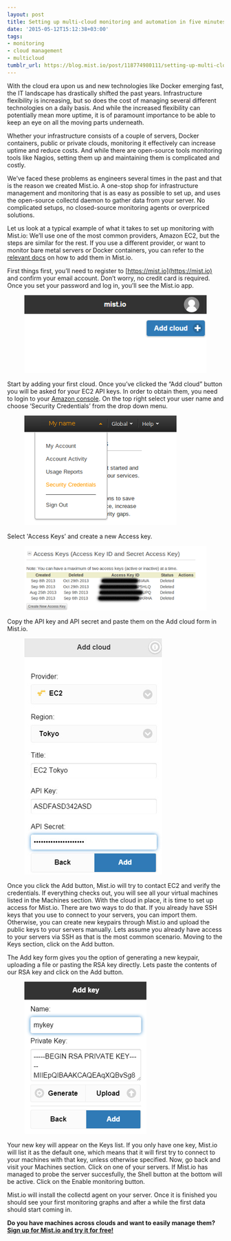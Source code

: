 ```yaml
---
layout: post
title: Setting up multi-cloud monitoring and automation in five minutes
date: '2015-05-12T15:12:38+03:00'
tags:
- monitoring
- cloud management
- multicloud
tumblr_url: https://blog.mist.io/post/118774980111/setting-up-multi-cloud-monitoring-and-automation
---
```

With the cloud era upon us and new technologies like Docker emerging fast, the IT landscape has drastically shifted the past years. Infrastructure flexibility is increasing, but so does the cost of managing several different technologies on a daily basis. And while the increased flexibility can potentially mean more uptime, it is of paramount importance to be able to keep an eye on all the moving parts underneath.

Whether your infrastructure consists of a couple of servers, Docker containers, public or private clouds, monitoring it effectively can increase uptime and reduce costs. And while there are open-source tools monitoring tools like Nagios, setting them up and maintaining them is complicated and costly.

We’ve faced these problems as engineers several times in the past and that is the reason we created Mist.io. A one-stop shop for infrastructure management and monitoring that is as easy as possible to set up, and uses the open-source collectd daemon to gather data from your server. No complicated setups, no closed-source monitoring agents or overpriced solutions.

Let us look at a typical example of what it takes to set up monitoring with Mist.io: We’ll use one of the most common providers, Amazon EC2, but the steps are similar for the rest. If you use a different provider, or want to monitor bare metal servers or Docker containers, you can refer to the [relevant docs](https://mistio.zendesk.com/hc/en-us/sections/200064458-Backends) on how to add them in Mist.io.

First things first, you’ll need to register to [https://mist.io](https://mist.io) and confirm your email account. Don’t worry, no credit card is required. Once you set your password and log in, you’ll see the Mist.io app.

<figure data-orig-width="425" data-orig-height="182" class="tmblr-full"><img src="assets/tumblr-images/tumblr_inline_no8jx59JIJ1rgqrs8_540.png" data-orig-width="425" data-orig-height="182"></figure>

Start by adding your first cloud. Once you’ve clicked the “Add cloud” button you will be asked for your EC2 API keys. In order to obtain them, you need to login to your [Amazon console](https://console.aws.amazon.com/console/home). On the top right select your user name and choose ‘Security Credentials’ from the drop down menu.

<figure class="tmblr-full" data-orig-height="255" data-orig-width="354"><img src="assets/tumblr-images/tumblr_inline_no8k4eRCEn1rgqrs8_540.png" data-orig-height="255" data-orig-width="354"></figure>

Select 'Access Keys’ and create a new Access key.

<figure class="tmblr-full" data-orig-height="226" data-orig-width="639"><img src="assets/tumblr-images/tumblr_inline_no8k4xhok71rgqrs8_540.png" data-orig-height="226" data-orig-width="639"></figure>

Copy the API key and API secret and paste them on the Add cloud form in Mist.io.

<figure class="tmblr-full" data-orig-height="549" data-orig-width="320"><img src="assets/tumblr-images/tumblr_inline_no8k8gXKqI1rgqrs8_540.jpg" data-orig-height="549" data-orig-width="320"></figure>

Once you click the Add button, Mist.io will try to contact EC2 and verify the credentials. If everything checks out, you will see all your virtual machines listed in the Machines section. With the cloud in place, it is time to set up access for Mist.io. There are two ways to do that. If you already have SSH keys that you use to connect to your servers, you can import them. Otherwise, you can create new keypairs through Mist.io and upload the public keys to your servers manually. Lets assume you already have access to your servers via SSH as that is the most common scenario. Moving to the Keys section, click on the Add button.

The Add key form gives you the option of generating a new keypair, uploading a file or pasting the RSA key directly. Lets paste the contents of our RSA key and click on the Add button.

<figure data-orig-height="354" data-orig-width="284"><img src="assets/tumblr-images/tumblr_inline_no8kgx7mbO1rgqrs8_540.png" data-orig-height="354" data-orig-width="284"></figure>

Your new key will appear on the Keys list. If you only have one key, Mist.io will list it as the default one, which means that it will first try to connect to your machines with that key, unless otherwise specified. Now, go back and visit your Machines section. Click on one of your servers. If Mist.io has managed to probe the server succesfully, the Shell button at the bottom will be active. Click on the Enable monitoring button.

Mist.io will install the collectd agent on your server. Once it is finished you should see your first monitoring graphs and after a while the first data should start coming in.

**Do you have machines across clouds and want to easily manage them? [Sign up for Mist.io and try it for free!](https://mist.io/)**

